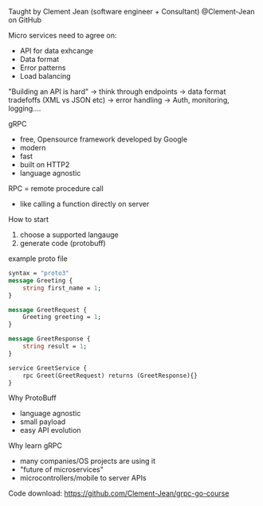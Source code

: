 Taught by Clement Jean (software engineer + Consultant)
@Clement-Jean on GitHub

Micro services need to agree on:

- API for data exhcange
- Data format
- Error patterns
- Load balancing

"Building an API is hard"
-> think through endpoints
-> data format tradefoffs (XML vs JSON etc)
-> error handling
-> Auth, monitoring, logging....

gRPC

- free, Opensource framework developed by Google
- modern
- fast
- built on HTTP2
- language agnostic

RPC = remote procedure call

- like calling a function directly on server

How to start

1. choose a supported langauge
2. generate code (protobuff)

example proto file

```proto
syntax = "proto3"
message Greeting {
    string first_name = 1;
}

message GreetRequest {
    Greeting greeting = 1;
}

message GreetResponse {
    string result = 1;
}

service GreetService {
    rpc Greet(GreetRequest) returns (GreetResponse){}
}
```

Why ProtoBuff

- language agnostic
- small payload
- easy API evolution

Why learn gRPC

- many companies/OS projects are using it
- "future of microservices"
- microcontrollers/mobile to server APIs

Code download:
https://github.com/Clement-Jean/grpc-go-course
